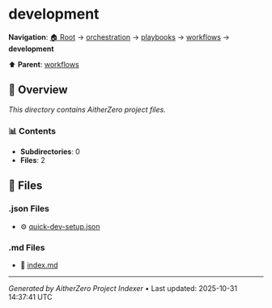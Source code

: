 # development

**Navigation**: [🏠 Root](../../../../index.md) → [orchestration](../../../index.md) → [playbooks](../../index.md) → [workflows](../index.md) → **development**

⬆️ **Parent**: [workflows](../index.md)

## 📖 Overview

*This directory contains AitherZero project files.*

### 📊 Contents

- **Subdirectories**: 0
- **Files**: 2

## 📄 Files

### .json Files

- ⚙️ [quick-dev-setup.json](./quick-dev-setup.json)

### .md Files

- 📝 [index.md](./index.md)

---

*Generated by AitherZero Project Indexer* • Last updated: 2025-10-31 14:37:41 UTC

